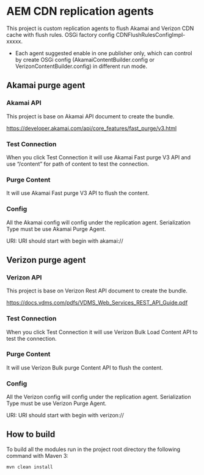 # AEM CDN replication agents

This project is custom replication agents to flush Akamai and Verizon CDN cache with flush rules.
OSGi factory config CDNFlushRulesConfigImpl-xxxxx.

* Each agent suggested enable in one publisher only, which can control by create OSGi config (AkamaiContentBuilder.config or VerizonContentBuilder.config) in different run mode.

## Akamai purge agent

### Akamai API
This project is base on Akamai API document to create the bundle.

https://developer.akamai.com/api/core_features/fast_purge/v3.html

### Test Connection
When you click Test Connection it will use Akamai Fast purge V3 API and use “/content” for path of content to test the connection.

### Purge Content
It will use Akamai Fast purge V3 API to flush the content.

### Config
All the Akamai config will config under the replication agent. Serialization Type must be use Akamai Purge Agent.

URI: URI should start with begin with akamai://

## Verizon purge agent

### Verizon API
This project is base on Verizon Rest API document to create the bundle.

https://docs.vdms.com/pdfs/VDMS_Web_Services_REST_API_Guide.pdf

### Test Connection
When you click Test Connection it will use Verizon Bulk Load Content API to test the connection.

### Purge Content
It will use Verizon Bulk purge Content API to flush the content.

### Config
All the Verizon config will config under the replication agent. Serialization Type must be use Verizon Purge Agent.

URI: URI should start with begin with verizon://

## How to build

To build all the modules run in the project root directory the following command with Maven 3:

    mvn clean install



